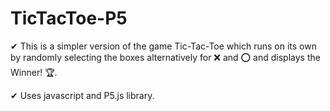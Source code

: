 # TicTacToe-P5

 ✔ This is a simpler version of the game Tic-Tac-Toe which runs on its own by randomly selecting the boxes alternatively for ❌ and ⭕ and displays the Winner! 🏆.
 
 ✔ Uses javascript and P5.js library. 
